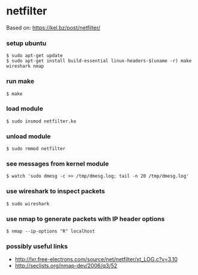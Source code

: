 # netfilter
Based on: https://kel.bz/post/netfilter/

### setup ubuntu
```
$ sudo apt-get update
$ sudo apt-get install build-essential linux-headers-$(uname -r) make wireshark nmap
```

### run make
```
$ make
```

### load module
```
$ sudo insmod netfilter.ko
```

### unload module
```
$ sudo rmmod netfilter
```

### see messages from kernel module
```
$ watch 'sudo dmesg -c >> /tmp/dmesg.log; tail -n 20 /tmp/dmesg.log'
```

### use wireshark to inspect packets
```
$ sudo wireshark
```

### use nmap to generate packets with IP header options
```
$ nmap --ip-options "R" localhost
```

### possibly useful links
- http://lxr.free-electrons.com/source/net/netfilter/xt_LOG.c?v=3.10
- http://seclists.org/nmap-dev/2006/q3/52

